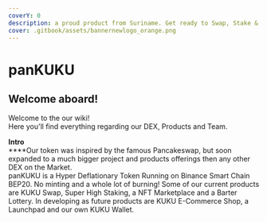 ```yaml
---
coverY: 0
description: a proud product from Suriname. Get ready to Swap, Stake & Shop!
cover: .gitbook/assets/bannernewlogo_orange.png
---
```


# panKUKU

## Welcome aboard!

Welcome to the our wiki! \
Here you'll find everything regarding our DEX, Products and Team.

**Intro**\
****Our token was inspired by the famous Pancakeswap, but soon expanded to a much bigger project and products offerings then any other DEX on the Market.\
panKUKU is a Hyper Deflationary Token Running on Binance Smart Chain BEP20. No minting and a whole lot of burning! Some of our current products are KUKU Swap, Super High Staking, a NFT Marketplace and a Barter Lottery. In developing as future products are KUKU E-Commerce Shop, a Launchpad and our own KUKU Wallet.
